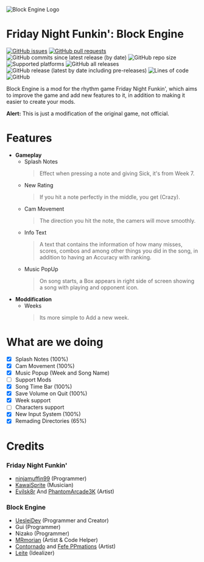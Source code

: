 ![Block Engine Logo](https://media.discordapp.net/attachments/820142497048166410/969407754013913118/bloco_motor_logo.png)
# Friday Night Funkin': Block Engine
[![GitHub issues](https://img.shields.io/github/issues/uesleibros/Block-Engine)](https://github.com/uesleibros/Block-Engine/issues)
[![GitHub pull requests](https://img.shields.io/github/issues-pr/uesleibros/Block-Engine)](https://github.com/uesleibros/Block-Engine/pulls) []() []()
![GitHub commits since latest release (by date)](https://img.shields.io/github/commits-since/uesleibros/Block-Engine/latest)
![GitHub repo size](https://img.shields.io/github/repo-size/uesleibros/Block-Engine)
![Supported platforms](https://img.shields.io/badge/supported%20platforms-windows%2C%20macOS%2C%20linux%2C%20html5-blue)
![GitHub all releases](https://img.shields.io/github/downloads/uesleibros/Block-Engine/total)
![GitHub release (latest by date including pre-releases)](https://img.shields.io/github/v/release/uesleibros/Block-Engine?include_prereleases&label=latest%20version)
![Lines of code](https://img.shields.io/tokei/lines/github/uesleibros/Block-Engine)
![GitHub](https://img.shields.io/github/license/uesleibros/Block-Engine)

Block Engine is a mod for the rhythm game Friday Night Funkin', which aims to improve the game and add new features to it, in addition to making it easier to create your mods.

**Alert:** This is just a modification of the original game, not official.
# Features
- **Gameplay**
   - Splash Notes
     > Effect when pressing a note and giving Sick, it's from Week 7.
   - New Rating
     > If you hit a note perfectly in the middle, you get (Crazy).
   - Cam Movement
     > The direction you hit the note, the camers will move smoothly.
   - Info Text
     > A text that contains the information of how many misses, scores, combos and among other things you did in the song, in addition to having an Accuracy with ranking.
   - Music PopUp
     > On song starts, a Box appears in right side of screen showing a song with playing and opponent icon.
- **Moddification**
   - Weeks
     > Its more simple to Add a new week.
# What are we doing
- [x] Splash Notes (100%)
- [x] Cam Movement (100%)
- [x] Music Popup (Week and Song Name)
- [ ] Support Mods
- [x] Song Time Bar (100%)
- [x] Save Volume on Quit (100%)
- [x] Week support
- [ ] Characters support
- [x] New Input System (100%)
- [x] Remading Directories (65%)

# Credits
### Friday Night Funkin'
* [ninjamuffin99](https://twitter.com/ninja_muffin99) (Programmer)
* [KawaiSprite](https://twitter.com/kawaisprite) (Musician)
* [Evilsk8r](https://twitter.com/evilsk8r) And [PhantomArcade3K](https://twitter.com/phantomarcade3k) (Artist)
### Block Engine
* [UesleiDev](https://twitter.com/UesleiDev?t=C6IqOxAWA_oBiyYL1CXpgw&s=09ç) (Programmer and Creator)
* Gui (Programmer)
* Nizako (Programmer)
* [MRmorian](https://twitter.com/MRmorian_Alt?s=20&t=5np5g0EAJWMbjlXAUahRHg) (Artist & Code Helper)
* [Contornado](https://twitter.com/Contornadoo?s=20&t=5np5g0EAJWMbjlXAUahRHg) and [Fefe PPmations](https://twitter.com/Fef_but_birdLoL?s=20&t=5np5g0EAJWMbjlXAUahRHg) (Artist)
* [Leite](https://twitter.com/LeitenDesnatado?s=20&t=5np5g0EAJWMbjlXAUahRHg) (Idealizer)
